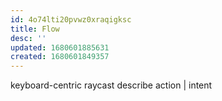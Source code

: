 ```yaml
---
id: 4o74lti20pvwz0xraqigksc
title: Flow
desc: ''
updated: 1680601885631
created: 1680601849357
---
```


keyboard-centric
  raycast
    describe action | intent
